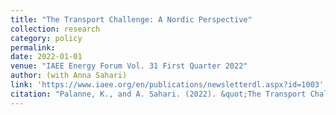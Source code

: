 ```yaml
---
title: "The Transport Challenge: A Nordic Perspective"
collection: research
category: policy
permalink:
date: 2022-01-01
venue: "IAEE Energy Forum Vol. 31 First Quarter 2022"
author: (with Anna Sahari)
link: 'https://www.iaee.org/en/publications/newsletterdl.aspx?id=1003'
citation: "Palanne, K., and A. Sahari. (2022). &quot;The Transport Challenge: A Nordic Perspective.&quot; <i>IAEE Energy Forum Vol. 31 First Quarter 2022</i>."
---
```

